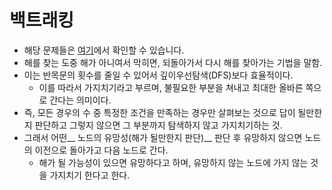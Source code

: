 # 백트래킹
* 해당 문제들은 [여기](https://www.acmicpc.net/step/34)에서 확인할 수 있습니다.
* 해를 찾는 도중 해가 아니여서 막히면, 되돌아가서 다시 해를 찾아가는 기법을 말함.
* 이는 반목문의 횟수를 줄일 수 있어서 깊이우선탐색(DFS)보다 효율적이다.
  * 이를 따라서 가지치기라고 부르며, 불필요한 부분을 쳐내고 최대한 올바른 쪽으로 간다는 의미이다.
* 즉, 모든 경우의 수 중 특정한 조건을 만족하는 경우만 살펴보는 것으로 답이 될만한지 판단하고 그렇지 않으면 그 부분까지 탐색하지 않고 가지치기하는 것.
* 그래서 어떤__ 노드의 유망성(해가 될만한지 판단)__ 판단 후 유망하지 않으면 노드의 이전으로 돌아가고 다음 노드로 간다.
  * 해가 될 가능성이 있으면 유망하다고 하며, 유망하지 않는 노드에 가지 않는 것을 가지치기 한다고 한다. 
